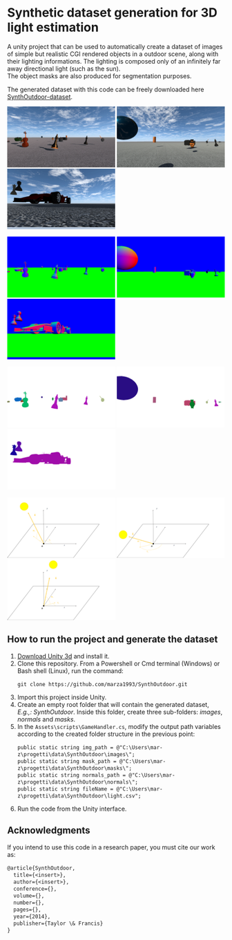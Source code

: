 # Synthetic dataset generation for 3D light estimation
A unity project that can be used to automatically create a dataset of images of simple but realistic CGI rendered objects in a outdoor scene, along with their lighting informations. The lighting is composed only of an infinitely far away directional light (such as the sun). </br>
The object masks are also produced for segmentation purposes.

The generated dataset with this code can be freely downloaded here [SynthOutdoor-dataset](https://www.scidb.cn/en/detail?dataSetId=304a5d88dba04226957b6215c171c0c2).


<p float="center">
  <img src="./imgs/syn1.png" width="250" />
  <img src="./imgs/syn2.png" width="250" /> 
  <img src="./imgs/syn3.png" width="250" />
</p>

<p float="center">
  <img src="./imgs/normals1.png" width="250" />
  <img src="./imgs/normals2.png" width="250" /> 
  <img src="./imgs/normals3.png" width="250" />
</p>

<p float="center">
  <img src="./imgs/mask1.png" width="250" />
  <img src="./imgs/mask2.png" width="250" /> 
  <img src="./imgs/mask3.png" width="250" />
</p>

<p float="center">
  <img src="./imgs/light1.png" width="250" />
  <img src="./imgs/light2.png" width="250" /> 
  <img src="./imgs/light3.png" width="250" />
</p>


## How to run the project and generate the dataset
1. [Download Unity 3d](https://unity.com/products) and install it.
2. Clone this repository. From a Powershell or Cmd terminal (Windows) or Bash shell (Linux), run the command:
   ```
   git clone https://github.com/marza1993/SynthOutdoor.git
   ```
3. Import this project inside Unity.
4. Create an empty root folder that will contain the generated dataset, *E.g.,: SynthOutdoor*. Inside this folder, create three sub-folders: *images*, *normals* and *masks*.
5. In the `Assets\scripts\GameHandler.cs`, modify the output path variables according to the created folder structure in the previous point:
    ```
    public static string img_path = @"C:\Users\mar-z\progetti\data\SynthOutdoor\images\";
    public static string mask_path = @"C:\Users\mar-z\progetti\data\SynthOutdoor\masks\";
    public static string normals_path = @"C:\Users\mar-z\progetti\data\SynthOutdoor\normals\";
    public static string fileName = @"C:\Users\mar-z\progetti\data\SynthOutdoor\light.csv";
    ```
 6. Run the code from the Unity interface.

## Acknowledgments
If you intend to use this code in a research paper, you must cite our work as:


```
@article{SynthOutdoor,
  title={<insert>},
  author={<insert>},
  conference={},
  volume={},
  number={},
  pages={},
  year={2014},
  publisher={Taylor \& Francis}
}
```


